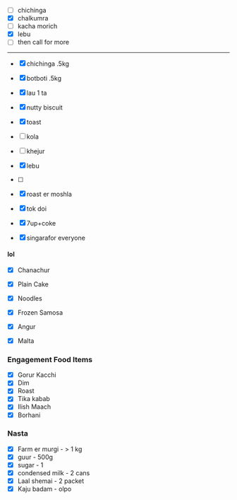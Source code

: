 - [ ] chichinga
- [x] chalkumra
- [ ] kacha morich
- [x] lebu
- [ ] then call for more
---
- [x] chichinga .5kg
- [x] botboti .5kg
- [x] lau 1 ta
- [x] nutty biscuit 
- [x] toast
- [ ] kola
- [ ] khejur
- [x] lebu
- [ ] 

- [x] roast er moshla
- [x] tok doi
- [x] 7up+coke
- [x] singarafor everyone 
#### lol
- [x] Chanachur
- [x] Plain Cake
- [x] Noodles
- [x] Frozen Samosa
- [x] Angur
- [x] Malta


### Engagement Food Items
- [x] Gorur Kacchi
- [x] Dim
- [x] Roast
- [x] Tika kabab
- [x] Ilish Maach
- [x] Borhani

### Nasta
- [x] Farm er murgi - > 1 kg
- [x] guur - 500g
- [x] sugar - 1 
- [x] condensed milk - 2 cans
- [x] Laal shemai - 2 packet
- [x] Kaju badam - olpo
